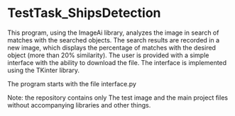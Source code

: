 # TestTask_ShipsDetection
This program, using the ImageAi library, analyzes the image in search of matches with the searched objects. 
The search results are recorded in a new image, which displays the percentage of matches with the desired object (more than 20% similarity). 
The user is provided with a simple interface with the ability to download the file. The interface is implemented using the TKinter library.

The program starts with the file interface.py

Note: the repository contains only The test image and the main project files without accompanying libraries and other things.

